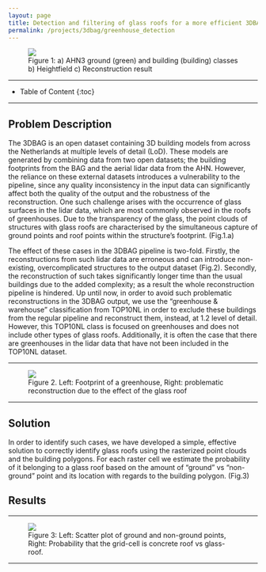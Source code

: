 ```yaml
---
layout: page
title: Detection and filtering of glass roofs for a more efficient 3DBAG reconstruction pipeline
permalink: /projects/3dbag/greenhouse_detection
---
```


<div class="row">
  <div class="col-sm-12 col-xs-12">
  <figure>
    <img class="img-responsive" src="{{ "img/greenhouses1.png" }}">
    <figcaption>Figure 1:  a) AHN3 ground (green) and building (building) classes b) Heightfield c) Reconstruction result 
    </figcaption>
  </figure>
  </div>
</div>

- - -

* Table of Content
{:toc}

- - -


## Problem Description

The 3DBAG is an open dataset containing 3D building models from across the Netherlands at multiple levels of detail (LoD). These models are generated by combining data from two open datasets; the building footprints from the BAG and the aerial lidar data from the AHN. However, the reliance on these external datasets introduces a vulnerability to  the pipeline, since any quality inconsistency in the input data can significantly affect both the quality of  the output and the robustness of the reconstruction. One such challenge arises with the occurrence of glass surfaces in the lidar data, which are most commonly observed in the roofs of greenhouses. Due to the transparency of the glass, the point clouds of  structures with glass roofs are characterised by  the simultaneous capture of ground points and roof points within the structure’s footprint. (Fig.1.a)

The effect of these cases in the 3DBAG pipeline is two-fold. Firstly, the reconstructions from such lidar data are erroneous and can introduce non-existing, overcomplicated structures to the output dataset (Fig.2). Secondly, the reconstruction of such takes significantly longer time than the usual buildings due to the added complexity; as a result the whole reconstruction pipeline is hindered. Up until now, in order to avoid such problematic reconstructions in the  3DBAG output, we use the  “greenhouse & warehouse”  classification from TOP10NL in order to exclude these buildings from the regular pipeline and reconstruct them, instead, at 1.2 level of detail. However, this TOP10NL class is focused on greenhouses and does not include other types of glass roofs. Additionally,  it is often the case that there are greenhouses in the lidar data that have not been included in the TOP10NL dataset. 

---

<div class="row">
  <div class="col-sm-12 col-xs-12">
    <figure>
    <img class="img-responsive" src="{{ "img/greenhouses2.png" }}">
    <figcaption>Figure 2. Left: Footprint of a greenhouse, Right: problematic reconstruction due to the effect of the glass roof
    </figcaption>
  </figure>
  </div>
</div>

- - -


## Solution

In order to identify such cases, we have developed a simple, effective solution to correctly identify glass roofs using the rasterized point clouds and the building polygons. For each raster cell we estimate the probability of it belonging to a glass roof based on the amount of “ground” vs “non-ground” point and its location with regards to the building polygon. (Fig.3) 



## Results

- - -
<div class="row">
  <div class="col-sm-12 col-xs-12">
      <figure>
    <img class="img-responsive" src="{{ "img/greenhouses3.png" }}">
    <figcaption>Figure 3: Left: Scatter plot of ground and non-ground points, Right: Probability that the grid-cell is concrete roof vs glass-roof.
    </figcaption>
  </figure>
  </div>
</div>

- - -